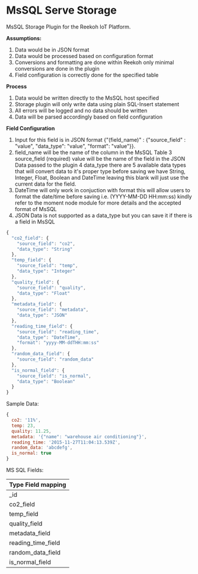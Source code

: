# MsSQL Serve Storage

MsSQL Storage Plugin for the Reekoh IoT Platform.

**Assumptions:**

1. Data would be in JSON format
2. Data would be processed based on configuration format
3. Conversions and formatting are done within Reekoh only minimal conversions are done in the plugin
4. Field configuration is correctly done for the specified table

**Process**

1. Data would be written directly to the MsSQL host specified
2. Storage plugin will only write data using plain SQL-Insert statement
3. All errors will be logged and no data should be written
4. Data will be parsed accordingly based on field configuration

**Field Configuration**

1. Input for this field is in JSON format {"(field_name)" : {"source_field" : "value", "data_type": "value", "format": "value"}}.
2. field_name will be the name of the column in the MsSQL Table
3  source_field (required) value will be the name of the field in the JSON Data passed to the plugin
4  data_type there are 5 available data types that will convert data to it's proper type before saving
   we have String, Integer, Float, Boolean and DateTime leaving this blank will just use the current data for the field.
5. DateTime will only work in conjuction with format this will allow users to format the date/time before saving
   i.e. (YYYY-MM-DD HH:mm:ss) kindly refer to the moment node module for more details and the accepted format
   of MsSQL
6. JSON Data is not supported as a data_type but you can save it if there is a field in MsSQL

```javascript
{
  "co2_field": {
	"source_field": "co2",
	"data_type": "String"
  },
  "temp_field": {
	"source_field": "temp",
	"data_type": "Integer"
  },
  "quality_field": {
	"source_field": "quality",
	"data_type": "Float"
  },
  "metadata_field": {
	"source_field": "metadata",
	"data_type": "JSON"
  },
  "reading_time_field": {
	"source_field": "reading_time",
	"data_type": "DateTime",
	"format": "yyyy-MM-ddTHH:mm:ss"
  },
  "random_data_field": {
	"source_field": "random_data"
  },
  "is_normal_field": {
	"source_field": "is_normal",
	"data_type": "Boolean"
  }
}
```

Sample Data:

```javascript
{
  co2: '11%',
  temp: 23,
  quality: 11.25,
  metadata: '{"name": "warehouse air conditioning"}',
  reading_time: '2015-11-27T11:04:13.539Z',
  random_data: 'abcdefg',
  is_normal: true
}
```

MS SQL Fields:

Type Field mapping |
-------------------|
_id                |
co2_field          |
temp_field         |
quality_field      |
metadata_field     |
reading_time_field |
random_data_field  |
is_normal_field    |

